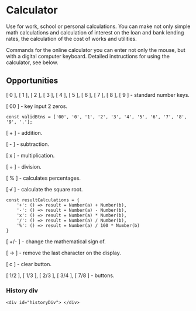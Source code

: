 # Calculator
Use for work, school or personal calculations. You can make not only simple math calculations and calculation of interest on the loan and bank lending rates, the calculation of the cost of works and utilities.

Commands for the online calculator you can enter not only the mouse, but with a digital computer keyboard. Detailed instructions for using the calculator, see below.

## Opportunities

[ 0 ], [ 1 ], [ 2 ], [ 3 ], [ 4 ], [ 5 ], [ 6 ], [ 7 ], [ 8 ], [ 9 ] - standard number keys.

[ 00 ] - key input 2 zeros.
```
const validBtns = ['00', '0', '1', '2', '3', '4', '5', '6', '7', '8', '9', '.'];
```

[ + ] - addition.

[ - ] - subtraction.

[ х ] - multiplication.

[ ÷ ] - division.

[ % ] - calculates percentages.

[ √ ] - calculate the square root.
```
const resultCalculations = {
    '+': () => result = Number(a) + Number(b),
    '-': () => result = Number(a) - Number(b),
    'x': () => result = Number(a) * Number(b),
    '/': () => result = Number(a) / Number(b),
    '%': () => result = Number(a) / 100 * Number(b)
}
```
[ +/- ] - change the mathematical sign of.

[ → ] - remove the last character on the display.

[ c ] - clear button.

[ 1/2 ], [ 1/3 ], [ 2/3 ], [ 3/4 ], [ 7/8 ] - buttons.

### History div
```
<div id="historyDiv"> </div>
```


